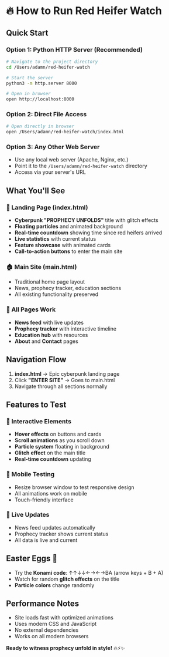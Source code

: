 # 🔥 How to Run Red Heifer Watch

## Quick Start

### Option 1: Python HTTP Server (Recommended)
```bash
# Navigate to the project directory
cd /Users/adamn/red-heifer-watch

# Start the server
python3 -m http.server 8000

# Open in browser
open http://localhost:8000
```

### Option 2: Direct File Access
```bash
# Open directly in browser
open /Users/adamn/red-heifer-watch/index.html
```

### Option 3: Any Other Web Server
- Use any local web server (Apache, Nginx, etc.)
- Point it to the `/Users/adamn/red-heifer-watch` directory
- Access via your server's URL

## What You'll See

### 🎯 Landing Page (index.html)
- **Cyberpunk "PROPHECY UNFOLDS"** title with glitch effects
- **Floating particles** and animated background
- **Real-time countdown** showing time since red heifers arrived
- **Live statistics** with current status
- **Feature showcase** with animated cards
- **Call-to-action buttons** to enter the main site

### 🏠 Main Site (main.html)
- Traditional home page layout
- News, prophecy tracker, education sections
- All existing functionality preserved

### 📱 All Pages Work
- **News feed** with live updates
- **Prophecy tracker** with interactive timeline
- **Education hub** with resources
- **About** and **Contact** pages

## Navigation Flow

1. **index.html** → Epic cyberpunk landing page
2. Click **"ENTER SITE"** → Goes to main.html
3. Navigate through all sections normally

## Features to Test

### 🎪 Interactive Elements
- **Hover effects** on buttons and cards
- **Scroll animations** as you scroll down
- **Particle system** floating in background
- **Glitch effect** on the main title
- **Real-time countdown** updating

### 📱 Mobile Testing
- Resize browser window to test responsive design
- All animations work on mobile
- Touch-friendly interface

### 🔄 Live Updates
- News feed updates automatically
- Prophecy tracker shows current status
- All data is live and current

## Easter Eggs 🥚
- Try the **Konami code**: ↑↑↓↓←→←→BA (arrow keys + B + A)
- Watch for random **glitch effects** on the title
- **Particle colors** change randomly

## Performance Notes
- Site loads fast with optimized animations
- Uses modern CSS and JavaScript
- No external dependencies
- Works on all modern browsers

**Ready to witness prophecy unfold in style!** 🔥⚡✨